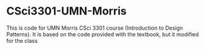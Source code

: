 # CSci3301-UMN-Morris
This is code for UMN Morris CSci 3301 course (Introduction to Design Patterns). It is based on the code provided with the textbook, but it modified for the class
